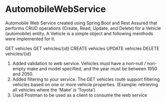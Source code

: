 # AutomobileWebService

Automobile Web Service created using Spring Boot and Rest Assured that performs CRUD operations (Create, Read, Update, and Delete) for a Vehicle
(automobile) entity.
A Vehicle is a simple object and following menthods were implemented for it.

GET vehicles
GET vehicles/{id}
CREATE vehicles
UPDATE vehicles
DELETE vehicles/{id}

1) Added validation to web service.
Vehicles must have a non-null / non-empty make and model specified, and the year must be between 1950 and 2050.
2) Added filtering to your service.
The GET vehicles route support filtering vehicles based on one or more vehicle properties. (Example: retrieving all vehicles where the ‘Make’ is ‘Toyota’)
3) Used Postman to be used as a client to consume the web service
